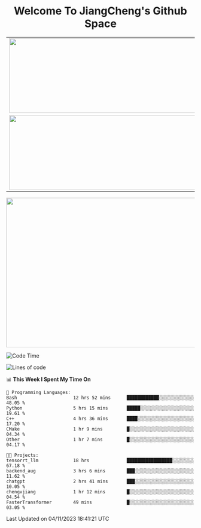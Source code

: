<h1 align="center">Welcome To JiangCheng's Github Space</h1>

<table align="center" frame="void" rules="none" >
  <tr>
    <td>
      <div align="center"> <img height="200px" width="500px"  src="https://github-readme-stats.vercel.app/api?username=thisjiang&hide_title=true&hide_border=true&layout=compact&show_icons=trueline_height=21&text_color=000&icon_color=000&bg_color=0,ea6161,ffc64d,fffc4d,52fa5a&theme=graywhite" /> </div>
    </td>
    <td>
      <div align="center"> <img height="200px" width="500px" src="https://github-readme-stats.vercel.app/api/top-langs/?username=thisjiang&hide_title=true&hide_border=true&layout=compact&langs_count=6&text_color=000&icon_color=fff&bg_color=0,52fa5a,4dfcff,c64dff&theme=graywhite" /> </div>
    </td>
  </tr>
  <tr>
    <td>
      <div align="center"> <img height="200px" width="500px" src="https://github-readme-streak-stats.herokuapp.com/?user=thisjiang&hide_title=true&hide_border=true&layout=compact&langs_count=6" /> </div>
    </td>
    <td>
      <div align="center"> 
      <a href="https://github.com/" target="_blank"><img style="margin: 10px" src="https://profilinator.rishav.dev/skills-assets/git-scm-icon.svg" alt="Git" height="50" /></a>  
      <a href="https://www.linux.org/" target="_blank"><img style="margin: 10px" src="https://profilinator.rishav.dev/skills-assets/linux-original.svg" alt="Linux" height="50" /></a>  
      <a href="https://www.gnu.org/software/bash/" target="_blank"><img style="margin: 10px" src="https://profilinator.rishav.dev/skills-assets/gnu_bash-icon.svg" alt="Bash" height="50" /></a>  
      </div>
    </td>
  </tr>
</table>

<div align="center"> <img height="400px" width="1000px" src="https://github-readme-activity-graph.cyclic.app/graph?username=thisjiang&theme=react&hide_title=true&hide_border=true&layout=compact&langs_count=6" /> </div></td>

<!--START_SECTION:waka-->
![Code Time](http://img.shields.io/badge/Code%20Time-438%20hrs%208%20mins-blue)

![Lines of code](https://img.shields.io/badge/From%20Hello%20World%20I%27ve%20Written-707.0%20thousand%20lines%20of%20code-blue)

📊 **This Week I Spent My Time On** 

```text
💬 Programming Languages: 
Bash                     12 hrs 52 mins      ████████████░░░░░░░░░░░░░   48.05 % 
Python                   5 hrs 15 mins       █████░░░░░░░░░░░░░░░░░░░░   19.61 % 
C++                      4 hrs 36 mins       ████░░░░░░░░░░░░░░░░░░░░░   17.20 % 
CMake                    1 hr 9 mins         █░░░░░░░░░░░░░░░░░░░░░░░░   04.34 % 
Other                    1 hr 7 mins         █░░░░░░░░░░░░░░░░░░░░░░░░   04.17 % 

🐱‍💻 Projects: 
tensorrt_llm             18 hrs              █████████████████░░░░░░░░   67.18 % 
backend_aug              3 hrs 6 mins        ███░░░░░░░░░░░░░░░░░░░░░░   11.62 % 
chatgpt                  2 hrs 41 mins       ███░░░░░░░░░░░░░░░░░░░░░░   10.05 % 
chengvjiang              1 hr 12 mins        █░░░░░░░░░░░░░░░░░░░░░░░░   04.54 % 
FasterTransformer        49 mins             █░░░░░░░░░░░░░░░░░░░░░░░░   03.05 % 
```


 Last Updated on 04/11/2023 18:41:21 UTC
<!--END_SECTION:waka-->
